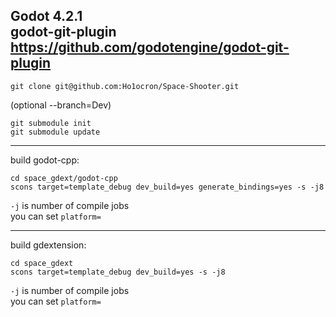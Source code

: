 Godot 4.2.1\
godot-git-plugin https://github.com/godotengine/godot-git-plugin
---

```
git clone git@github.com:Ho1ocron/Space-Shooter.git
```
(optional --branch=Dev)

``` 
git submodule init
git submodule update
```

---

build godot-cpp:
```
cd space_gdext/godot-cpp
scons target=template_debug dev_build=yes generate_bindings=yes -s -j8
```
`-j` is number of compile jobs\
you can set `platform=`

---

build gdextension:
```
cd space_gdext
scons target=template_debug dev_build=yes -s -j8
```
`-j` is number of compile jobs\
you can set `platform=`

